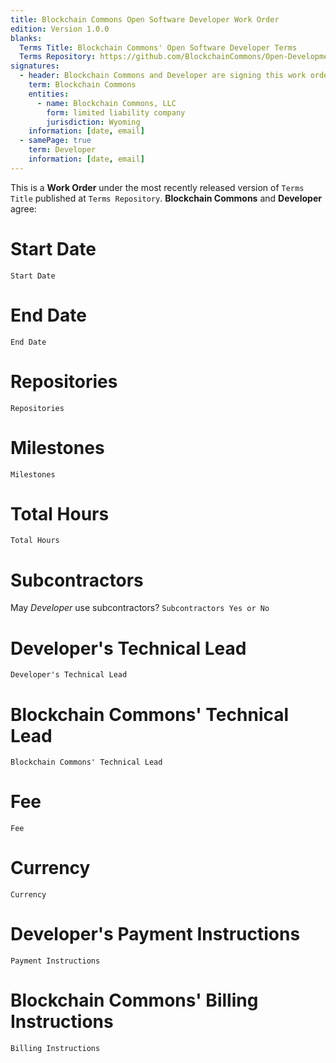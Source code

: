 ```yaml
---
title: Blockchain Commons Open Software Developer Work Order
edition: Version 1.0.0
blanks:
  Terms Title: Blockchain Commons' Open Software Developer Terms
  Terms Repository: https://github.com/BlockchainCommons/Open-Development/tree/form-to-subdirectory/open-software-developer-contract
signatures:
  - header: Blockchain Commons and Developer are signing this work order on the dates by their signatures.
    term: Blockchain Commons
    entities:
      - name: Blockchain Commons, LLC
        form: limited liability company
        jurisdiction: Wyoming
    information: [date, email]
  - samePage: true
    term: Developer
    information: [date, email]
---
```


This is a **Work Order** under the most recently released version of `Terms Title` published at `Terms Repository`.  **Blockchain Commons** and **Developer** agree:

# Start Date

`Start Date`

# End Date

`End Date`

# Repositories

`Repositories`

# Milestones

`Milestones`

# Total Hours

`Total Hours`

# Subcontractors

May _Developer_ use subcontractors? `Subcontractors Yes or No`

# Developer's Technical Lead

`Developer's Technical Lead`

# Blockchain Commons' Technical Lead

`Blockchain Commons' Technical Lead`

# Fee

`Fee`

# Currency

`Currency`

# Developer's Payment Instructions

`Payment Instructions`

# Blockchain Commons' Billing Instructions

`Billing Instructions`
